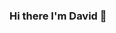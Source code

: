 ### Hi there I'm David 👋

<!--
**david12291/david12291** is a ✨ _special_ ✨ repository because its `README.md` (this file) appears on your GitHub profile.

I'm not a great programmer; I'm just a good programmer with great habits like using Git, drinking coffee, and never giving up on a bug. I code, I break things, and sometimes I fix them too. When I'm not coding, I'm probably cruising or trying out new pizza places. Let's make some cool things together!

- 🔭 I’m currently working on ...
- 🌱 I’m currently learning ...
- 👯 I’m looking to collaborate on ...
- 🤔 I’m looking for help with ...
- 💬 Ask me about ...
- 📫 How to reach me: ...
- 😄 Pronouns: ...
- ⚡ Fun fact: ...
-->

